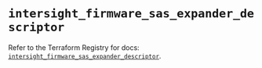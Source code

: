 # `intersight_firmware_sas_expander_descriptor`

Refer to the Terraform Registry for docs: [`intersight_firmware_sas_expander_descriptor`](https://registry.terraform.io/providers/ciscodevnet/intersight/1.0.71/docs/resources/firmware_sas_expander_descriptor).
